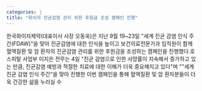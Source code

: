 ```yaml
---
categories: j
title: "화이자 진균감염 관리 위한 후원금 조성 캠페인 진행"
---
```

한국화이자제약(대표이사 사장 오동욱)은 지난 9월 19~23일 "세계 진균 감염 인식 주간(FDAW)"을 맞아 진균감염에 대한 인식을 높이고 보건의료전문가과 임직원이 함께 혈액질환 및 암 환자의 진균감염 관리를 위한 후원금을 조성하는 캠페인을 진행했다.호스피탈 사업부 이지은 전무는 4일 "진균 감염으로 인한 사망률이 지속해서 증가하고 있는 만큼, 진균감염 예방과 적절한 치료에 대한 이해가 더욱 중요해지고 있다"며 ""세계 진균 감염 인식 주간"을 맞아 진행한 이번 캠페인을 통해 혈액질환 및 암 환자분들이 더욱 건강한 삶을 누리실 수